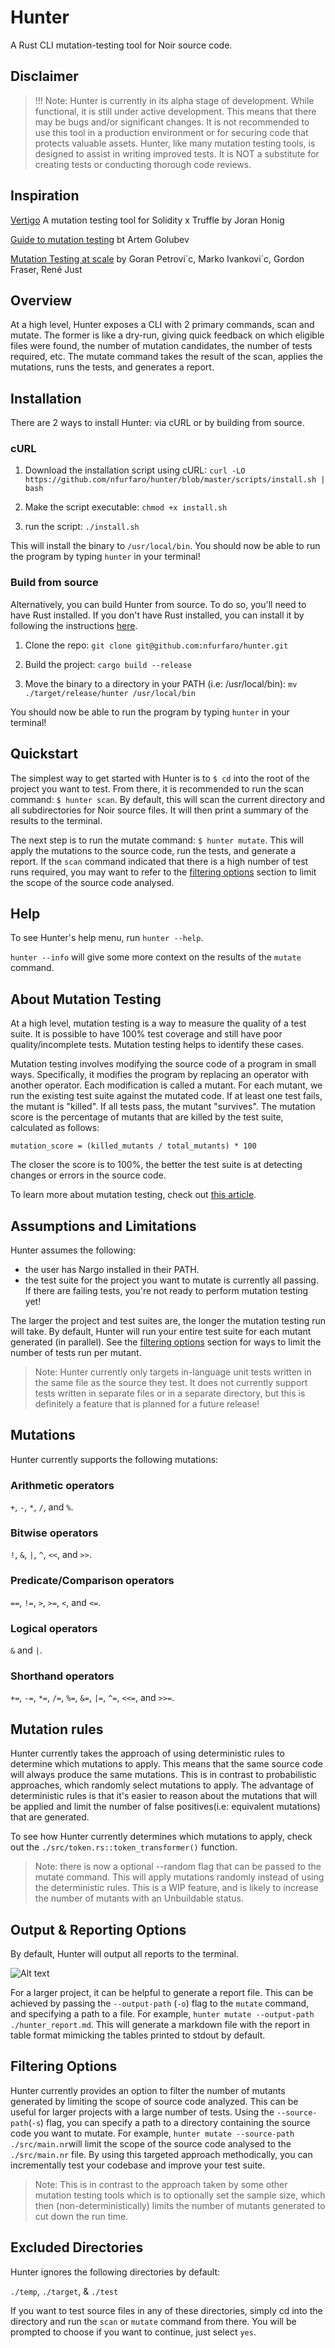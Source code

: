 # Hunter

A Rust CLI mutation-testing tool for Noir source code.

## Disclaimer

> !!! Note: Hunter is currently in its alpha stage of development. While functional, it is still under active development. This means that there may be bugs and/or significant changes. It is not recommended to use this tool in a production environment or for securing code that protects valuable assets. Hunter, like many mutation testing tools, is designed to assist in writing improved tests. It is NOT a substitute for creating tests or conducting thorough code reviews.
## Inspiration

[Vertigo](https://github.com/JoranHonig/vertigo) A mutation testing tool for Solidity x Truffle by Joran Honig

[Guide to mutation testing](https://testrigor.com/blog/understanding-mutation-testing-a-comprehensive-guide/) bt Artem Golubev

[Mutation Testing at scale](https://homes.cs.washington.edu/~rjust/publ/practical_mutation_testing_tr_2021.pdf) by Goran Petrovi´c, Marko Ivankovi´c, Gordon Fraser, René Just

## Overview

At a high level, Hunter exposes a CLI with 2 primary commands, scan and mutate. The former is like a dry-run, giving quick feedback on which eligible files were found, the number of mutation candidates, the number of tests required, etc. The mutate command takes the result of the scan, applies the mutations, runs the tests, and generates a report.

## Installation

There are 2 ways to install Hunter: via cURL or by building from source.
### cURL

1. Download the installation script using cURL:
`curl -LO https://github.com/nfurfaro/hunter/blob/master/scripts/install.sh | bash`

2. Make the script executable:
`chmod +x install.sh`

3. run the script:
`./install.sh`

This will install the binary to `/usr/local/bin`.
You should now be able to run the program by typing `hunter` in your terminal!

### Build from source

Alternatively, you can build Hunter from source. To do so, you'll need to have Rust installed. If you don't have Rust installed, you can install it by following the instructions [here](https://www.rust-lang.org/tools/install).

1. Clone the repo:
`git clone git@github.com:nfurfaro/hunter.git`

2. Build the project:
`cargo build --release`

3. Move the binary to a directory in your PATH (i.e: /usr/local/bin):
`mv ./target/release/hunter /usr/local/bin`

You should now be able to run the program by typing `hunter` in your terminal!

## Quickstart

The simplest way to get started with Hunter is to `$ cd` into the root of the project you want to test. From there, it is recommended to run the scan command:
`$ hunter scan`. By default, this will scan the current directory and all subdirectories for Noir source files. It will then print a summary of the results to the terminal.

The next step is to run the mutate command:
`$ hunter mutate`. This will apply the mutations to the source code, run the tests, and generate a report. If the `scan` command indicated that there is a high number of test runs required, you may want to refer to the [filtering options](#filtering-options) section to limit the scope of the source code analysed.

## Help

To see Hunter's help menu, run `hunter --help`.

`hunter --info` will give some more context on the results of the `mutate` command.

## About Mutation Testing

At a high level, mutation testing is a way to measure the quality of a test suite.
It is possible to have 100% test coverage and still have poor quality/incomplete tests. Mutation testing helps to identify these cases.


Mutation testing involves modifying the source code of a program in small ways. Specifically, it modifies the program by replacing an operator with another operator. Each modification is called a mutant. For each mutant, we run the existing test suite against the mutated code. If at least one test fails, the mutant is "killed". If all tests pass, the mutant "survives". The mutation score is the percentage of mutants that are killed by the test suite, calculated as follows:

```mutation_score = (killed_mutants / total_mutants) * 100```

The closer the score is to 100%, the better the test suite is at detecting changes or errors in the source code.

To learn more about mutation testing, check out [this article](https://www.joranhonig.nl/introduction-into-mutation/).

## Assumptions and Limitations

Hunter assumes the following:

- the user has Nargo installed in their PATH.
- the test suite for the project you want to mutate is currently all passing. If there are failing tests, you're not ready to perform mutation testing yet!

The larger the project and test suites are, the longer the mutation testing run will take. By default, Hunter will run your entire test suite for each mutant generated (in parallel). See the [filtering options](#filtering-options) section for ways to limit the number of tests run per mutant.

> Note: Hunter currently only targets in-language unit tests written in the same file as the source they test. It does not currently support tests written in separate files or in a separate directory, but this is definitely a feature that is planned for a future release!

## Mutations

Hunter currently supports the following mutations:

### Arithmetic operators

`+`, `-`, `*`, `/`, and `%`.

### Bitwise operators

`!`, `&`, `|`, `^`, `<<`, and `>>`.

### Predicate/Comparison operators

`==`, `!=`, `>`, `>=`, `<`, and `<=`.

### Logical operators

`&` and `|`.

### Shorthand operators

`+=`, `-=`, `*=`, `/=`, `%=`, `&=`, `|=`, `^=`, `<<=`, and `>>=`.

## Mutation rules

Hunter currently takes the approach of using deterministic rules to determine which mutations to apply. This means that the same source code will always produce the same mutations. This is in contrast to probabilistic approaches, which randomly select mutations to apply. The advantage of deterministic rules is that it's easier to reason about the mutations that will be applied and limit the number of false positives(i.e: equivalent mutations) that are generated.

To see how Hunter currently determines which mutations to apply, check out the `./src/token.rs::token_transformer()` function.

> Note: there is now a optional --random flag that can be passed to the mutate command. This will apply mutations randomly instead of using the deterministic rules. This is a WIP feature, and is likely to increase the number of mutants with an Unbuildable status.

## Output & Reporting Options

By default, Hunter will output all reports to the terminal.

![Alt text](image-1.png)

For a larger project, it can be helpful to generate a report file. This can be achieved by passing the `--output-path` (`-o`) flag to the `mutate` command, and specifying a path to a file. For example, `hunter mutate --output-path ./hunter_report.md`. This will generate a markdown file with the report in table format mimicking the tables printed to stdout by default.

## Filtering Options

Hunter currently provides an option to filter the number of mutants generated by limiting the scope of source code analyzed. This can be useful for larger projects with a large number of tests. Using the `--source-path`(`-s`) flag, you can specify a path to a directory containing the source code you want to mutate. For example, `hunter mutate --source-path ./src/main.nr`will limit the scope of the source code analysed to the `./src/main.nr` file.
By using this targeted approach methodically, you can incrementally test your codebase and improve your test suite.
> Note: This is in contrast to the approach taken by some other mutation testing tools which is to optionally set the sample size, which then (non-deterministically) limits the number of mutants generated to cut down the run time.

## Excluded Directories

Hunter ignores the following directories by default:

`./temp`, `./target`, & `./test`

If you want to test source files in any of these directories, simply cd into the directory and run the `scan` or `mutate` command from there.
You will be prompted to choose if you want to continue, just select `yes`.
